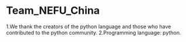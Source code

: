 # Team_NEFU_China

1.We thank the creators of the python language and those who have contributed to the python community.
2.Programming language: python.

